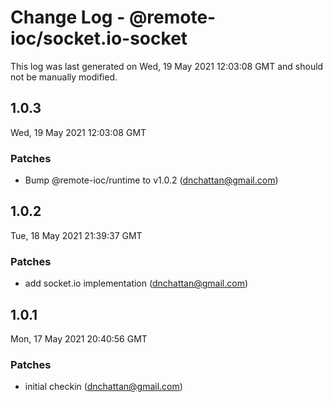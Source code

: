 # Change Log - @remote-ioc/socket.io-socket

This log was last generated on Wed, 19 May 2021 12:03:08 GMT and should not be manually modified.

<!-- Start content -->

## 1.0.3

Wed, 19 May 2021 12:03:08 GMT

### Patches

- Bump @remote-ioc/runtime to v1.0.2 (dnchattan@gmail.com)

## 1.0.2

Tue, 18 May 2021 21:39:37 GMT

### Patches

- add socket.io implementation (dnchattan@gmail.com)

## 1.0.1

Mon, 17 May 2021 20:40:56 GMT

### Patches

- initial checkin (dnchattan@gmail.com)
